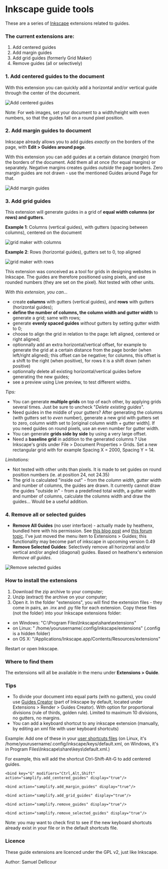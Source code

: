 Inkscape guide tools
===================

These are a series of [Inkscape](http://inkscape.org/) extensions related to guides.

### The current extensions are:

1. Add centered guides
2. Add margin guides
3. Add grid guides (formerly Grid Maker)
4. Remove guides (all or selectively)

### 1. Add centered guides to the document

With this extension you can quickly add a horizontal and/or vertical guide through the center of the document.

![Add centered guides](img/centered.png)

Note: For web images, set your document to a width/height with even numbers, so that the guides fall on a round pixel position.

### 2. Add margin guides to document

Inkscape already allows you to add guides _exactly_ on the borders of the page, with **Edit > Guides around page**. 

With this extension you can add guides at a certain distance (_margin_) from the borders of the document. Add them all at once (for equal margins) or separately. Negative margins creates guides _outside_ the page borders. Zero margin guides are not drawn - use the mentioned Guides around Page for that.

![Add margin guides](img/margins.png)

### 3. Add grid guides

This extension will generate guides in a grid of **equal width columns (or rows) and gutters**.

**Example 1**: Columns (vertical guides), with gutters (spacing between columns), centered on the document

![grid maker with columns](img/inkscape-gridmaker.png)

**Example 2**: Rows (horizontal guides), gutters set to 0, top aligned

![grid maker with rows](img/inkscape-gridmaker2.png)

This extension was conceived as a tool for grids in designing websites in Inkscape. The guides are therefore positioned using pixels, and use rounded numbers (they are set on the pixel). Not tested with other units. 

_With this extension, you can..._

- create **columns** with gutters (vertical guides), and **rows** with gutters (horizontal guides);
- **define the number of columns, the column width and gutter width** to generate a grid; same with rows;
- generate **evenly spaced guides** *without* gutters by setting gutter width to 0;
- choose to align the grid in relation to the page: left aligned, centered or right aligned;
- optionnally add an extra horizontal/vertical offset, for example to generate the grid at a certain distance from the page border (when left/right aligned); this offset can be negative; for columns, this offset is a shift to the right (when positive), for rows it is a shift down (when positive)
- optionnally delete all existing horizontal/vertical guides before generating the new guides;
- see a preview using Live preview, to test different widths.

_Tips:_

- You can generate **multiple grids** on top of each other, by applying grids several times. Just be sure to uncheck "*Delete existing guides*". 
- Need guides in the middle of your gutters? After generating the columns (with gutters set to *even* number), generate a new grid with gutters set to zero, column width set to [original column width + gutter width]. If you need guides on round pixels, use an even number for gutter width.
- You can generate **grids side by side** by using a very large offset.
- Need a **baseline grid** in addition to the generated columns ? Use Inkscape's grids under File > Document Properties > Grids. Set a new rectangular grid with for example Spacing X = 2000, Spacing Y = 14.

_Limitations:_

- Not tested with other units than pixels. It is made to set guides on round position numbers (ie. at position 24, not 24.35)
- The grid is calculated "inside out" - from the _column width_, gutter width and number of columns, the guides are drawn. It currently cannot draw the guides "outside in" - from a predefined total width, a gutter width and number of columns, calculate the columns width and draw the guides... Would be a useful addition.

### 4. Remove all or selected guides

- **Remove All Guides** (no user interface) - actually made by heathenx, bundled here with his permission. See [this blog post](http://screencasters.heathenx.org/blog/2009/06/09/inkscape-extension-remove-guides/) and [this forum topic](https://www.ruby-forum.com/topic/188929). I've just moved the menu item to Extensions > Guides; this functionality may become part of inkscape in upcoming version 0.49
- **Remove Selected Guides**: Selectively remove all horizontal and/or vertical and/or angled (diagonal) guides. Based on heathenx's extension _Remove all guides_.

![Remove selected guides](img/remove.png)

### How to install the extensions

1. Download the zip archive to your computer;
2. Unzip (extract) the archive on your computer;
3. Open it. In the folder "extensions", you will find the extension files - they come in pairs, an .inx and .py file for each extension. Copy these files (not the folder) into your Inkscape extensions folder:

- on Windows: "C:\Program Files\Inkscape\share\extensions"
- on Linux: " /home/yourusername/.config/inkscape/extensions" (.config is a hidden folder)
- on OS X: "/Applications/Inkscape.app/Contents/Resources/extensions" 

Restart or open Inkscape.

### Where to find them

The extensions will all be available in the menu under **Extensions > Guide**.

### Tips

- To divide your document into equal parts (with no gutters), you could use [Guides Creator](http://code.google.com/p/inkscape-guides-creator/) (part of Inkscape by default, located under Extensions > Render > Guides Creator). With option for proportional divisions (rule of thirds, golden rule). Limited to maximum 10 divisions, no gutters, no margins. 
- You can add a keyboard shortcut to any inkscape extension (manually, by editing an xml file with user keyboard shortcuts)

Example: Add one of these in your [user shortcuts files](http://wiki.inkscape.org/wiki/index.php/Customizing_Inkscape) (on Linux, it's /home/yourusername/.config/inkscape/keys/default.xml, on Windows, it's in Program Files\Inkscape\share\keys\default.xml.)

For example, this will add the shortcut Ctrl-Shift-Alt-G to add centered guides.

`<bind key="G" modifiers="Ctrl,Alt,Shift" action="samplify.add_centered_guides" display="true"/>`

`<bind action="samplify.add_margin_guides" display="true"/>`

`<bind action="samplify.add_grid_guides" display="true"/>`

`<bind action="samplify.remove_guides" display="true"/>`

`<bind action="samplify.remove_selected_guides" display="true"/>`

Note: you may want to check first to see if the new keyboard shortcuts already exist in your file or in the default shortcuts file.


### Licence

These guide extensions are licenced under the GPL v2, just like Inkscape.

Author: Samuel Dellicour